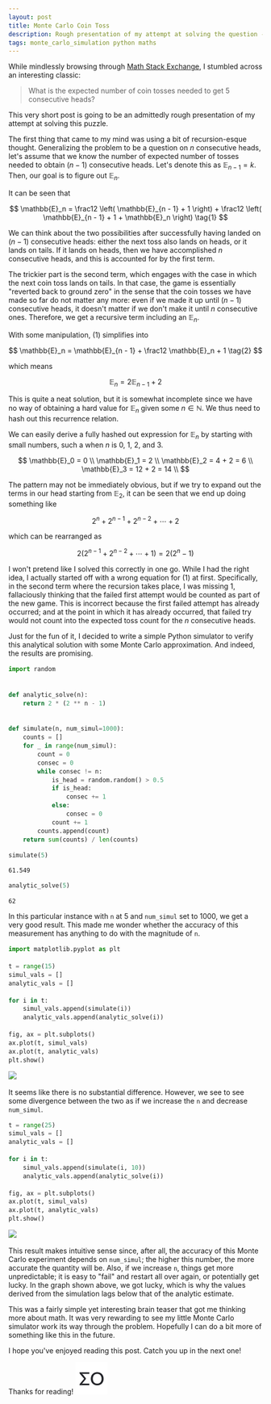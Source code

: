 ```yaml
---
layout: post
title: Monte Carlo Coin Toss
description: Rough presentation of my attempt at solving the question - What is the expected number of coin tosses needed to get 5 consecutive heads?.
tags: monte_carlo_simulation python maths
---
```


While mindlessly browsing through [Math Stack Exchange](https://math.stackexchange.com/questions/364038/expected-number-of-coin-tosses-to-get-five-consecutive-heads), I stumbled across an interesting classic:

> What is the expected number of coin tosses needed to get 5 consecutive heads?

This very short post is going to be an admittedly rough presentation of my attempt at solving this puzzle. 

The first thing that came to my mind was using a bit of recursion-esque thought. Generalizing the problem to be a question on $n$ consecutive heads, let's assume that we know the number of expected number of tosses needed to obtain $(n - 1)$ consecutive heads. Let's denote this as $\mathbb{E}_{n - 1} = k$. Then, our goal is to figure out $\mathbb{E}_n$.

It can be seen that

$$
\mathbb{E}_n = \frac12 \left( \mathbb{E}_{n - 1} + 1 \right) + \frac12 \left( \mathbb{E}_{n - 1} + 1 + \mathbb{E}_n \right)
\tag{1}
$$


We can think about the two possibilities after successfully having landed on $(n - 1)$ consecutive heads: either the next toss also lands on heads, or it lands on tails. If it lands on heads, then we have accomplished $n$ consecutive heads, and this is accounted for by the first term. 

The trickier part is the second term, which engages with the case in which the next coin toss lands on tails. In that case, the game is essentially "reverted back to ground zero" in the sense that the coin tosses we have made so far do not matter any more: even if we made it up until $(n - 1)$ consecutive heads, it doesn't matter if we don't make it until $n$ consecutive ones. Therefore, we get a recursive term including an $\mathbb{E}_n$.

With some manipulation, (1) simplifies into

$$
\mathbb{E}_n = \mathbb{E}_{n - 1} + \frac12 \mathbb{E}_n + 1 \tag{2}
$$

which means

$$
\mathbb{E}_n = 2 \mathbb{E}_{n - 1} + 2 \tag{3}
$$

This is quite a neat solution, but it is somewhat incomplete since we have no way of obtaining a hard value for $\mathbb{E}_n$ given some $n \in \mathbb{N}$. We thus need to hash out this recurrence relation.

We can easily derive a fully hashed out expression for $\mathbb{E}_n$ by starting with small numbers, such a when $n$ is 0, 1, 2, and 3.

$$
\mathbb{E}_0 = 0 \\
\mathbb{E}_1 = 2 \\
\mathbb{E}_2 = 4 + 2 = 6 \\
\mathbb{E}_3 = 12 + 2 = 14 \\
$$

The pattern may not be immediately obvious, but if we try to expand out the terms in our head starting from $\mathbb{E}_2$, it can be seen that we end up doing something like

$$
2^n + 2^{n - 1} + 2^{n - 2} + \cdots + 2
$$

which can be rearranged as

$$
2(2^{n - 1} + 2^{n - 2} + \cdots + 1) = 2(2^n- 1) \tag{4}
$$

I won't pretend like I solved this correctly in one go. While I had the right idea, I actually started off with a wrong equation for (1) at first. Specifically, in the second term where the recursion takes place, I was missing 1, fallaciously thinking that the failed first attempt would be counted as part of the new game. This is incorrect because the first failed attempt has already occurred; and at the point in which it has already occurred, that failed try would not count into the expected toss count for the $n$ consecutive heads. 

Just for the fun of it, I decided to write a simple Python simulator to verify this analytical solution with some Monte Carlo approximation. And indeed, the results are promising.


```python
import random


def analytic_solve(n):
    return 2 * (2 ** n - 1)


def simulate(n, num_simul=1000):
    counts = []
    for _ in range(num_simul):
        count = 0
        consec = 0
        while consec != n:
            is_head = random.random() > 0.5
            if is_head:
                consec += 1
            else:
                consec = 0
            count += 1
        counts.append(count)
    return sum(counts) / len(counts)
```


```python
simulate(5)
```




    61.549




```python
analytic_solve(5)
```




    62



In this particular instance with `n` at 5 and `num_simul` set to 1000, we get a very good result. This made me wonder whether the accuracy of this measurement has anything to do with the magnitude of `n`. 


```python
import matplotlib.pyplot as plt

t = range(15)
simul_vals = []
analytic_vals = []

for i in t:
    simul_vals.append(simulate(i))
    analytic_vals.append(analytic_solve(i))

fig, ax = plt.subplots()
ax.plot(t, simul_vals)
ax.plot(t, analytic_vals)
plt.show()
```


<img src="/assets/images/2020-11-23-coin-toss_files/2020-11-23-coin-toss_17_0.png">


It seems like there is no substantial difference. However, we see to see some divergence between the two as if we increase the `n` and decrease `num_simul`.


```python
t = range(25)
simul_vals = []
analytic_vals = []

for i in t:
    simul_vals.append(simulate(i, 10))
    analytic_vals.append(analytic_solve(i))

fig, ax = plt.subplots()
ax.plot(t, simul_vals)
ax.plot(t, analytic_vals)
plt.show()
```


<img src="/assets/images/2020-11-23-coin-toss_files/2020-11-23-coin-toss_19_0.png">


This result makes intuitive sense since, after all, the accuracy of this Monte Carlo experiment depends on `num_simul`; the higher this number, the more accurate the quantity will be. Also, if we increase `n`, things get more unpredictable; it is easy to "fail" and restart all over again, or potentially get lucky. In the graph shown above, we got lucky, which is why the values derived from the simulation lags below that of the analytic estimate.

This was a fairly simple yet interesting brain teaser that got me thinking more about math. It was very rewarding to see my little Monte Carlo simulator work its way through the problem. Hopefully I can do a bit more of something like this in the future. 

I hope you've enjoyed reading this post. Catch you up in the next one!

<p class="post-footer">Thanks for reading! <img src="/assets/images/assets/mo-144x144-white.png" alt="MO"></p>